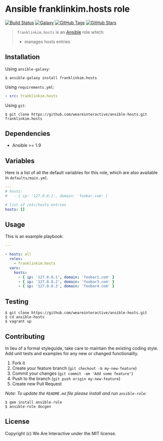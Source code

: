 # Ansible franklinkim.hosts role

[![Build Status](https://img.shields.io/travis/weareinteractive/ansible-hosts.svg)](https://travis-ci.org/weareinteractive/ansible-hosts)
[![Galaxy](http://img.shields.io/badge/galaxy-franklinkim.hosts-blue.svg)](https://galaxy.ansible.com/list#/roles/1371)
[![GitHub Tags](https://img.shields.io/github/tag/weareinteractive/ansible-hosts.svg)](https://github.com/weareinteractive/ansible-hosts)
[![GitHub Stars](https://img.shields.io/github/stars/weareinteractive/ansible-hosts.svg)](https://github.com/weareinteractive/ansible-hosts)

> `franklinkim.hosts` is an [Ansible](http://www.ansible.com) role which:
>
> * manages hosts entries

## Installation

Using `ansible-galaxy`:

```shell
$ ansible-galaxy install franklinkim.hosts
```

Using `requirements.yml`:

```yaml
- src: franklinkim.hosts
```

Using `git`:

```shell
$ git clone https://github.com/weareinteractive/ansible-hosts.git franklinkim.hosts
```

## Dependencies

* Ansible >= 1.9

## Variables

Here is a list of all the default variables for this role, which are also available in `defaults/main.yml`.

```yaml
---
# hosts:
#   - { ip: '127.0.0.1', domain: 'foobar.com' }

# list of /etc/hosts entries
hosts: []

```


## Usage

This is an example playbook:

```yaml
---

- hosts: all
  roles:
    - franklinkim.hosts
  vars:
    hosts:
      - { ip: '127.0.0.1', domain: 'foobar1.com' }
      - { ip: '127.0.0.2', domain: 'foobar3.com' }
      - { ip: '127.0.0.3', domain: 'foobar4.com' }

```

## Testing

```shell
$ git clone https://github.com/weareinteractive/ansible-hosts.git
$ cd ansible-hosts
$ vagrant up
```

## Contributing
In lieu of a formal styleguide, take care to maintain the existing coding style. Add unit tests and examples for any new or changed functionality.

1. Fork it
2. Create your feature branch (`git checkout -b my-new-feature`)
3. Commit your changes (`git commit -am 'Add some feature'`)
4. Push to the branch (`git push origin my-new-feature`)
5. Create new Pull Request

*Note: To update the `README.md` file please install and run `ansible-role`:*

```shell
$ gem install ansible-role
$ ansible-role docgen
```

## License
Copyright (c) We Are Interactive under the MIT license.
